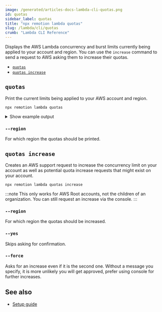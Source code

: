 ```yaml
---
image: /generated/articles-docs-lambda-cli-quotas.png
id: quotas
sidebar_label: quotas
title: "npx remotion lambda quotas"
slug: /lambda/cli/quotas
crumb: "Lambda CLI Reference"
---
```


Displays the AWS Lambda concurrency and burst limits currently being applied to your account and region. You can use the `increase` command to send a request to AWS asking them to increase their quotas.

- [`quotas`](#quotas)
- [`quotas increase`](#quotas-increase)

## `quotas`

Print the current limits being applied to your AWS account and region.

```
npx remotion lambda quotas
```

<details>
<summary>Show example output
</summary>
<pre>
Region = us-east-1

Concurrency limit: 1000 - Increase recommended!
A request to increase it to 5000 is pending:
https://us-east-1.console.aws.amazon.com/support/home#/case/?displayId=9742781451
The maximum amount of Lambda functions which can concurrently execute.
Run `npx remotion lambda quotas increase` to ask AWS to increase your limit.

Burst concurrency: 3000, but only 1000 effective because of concurrency limit
The maximum amount of Lambda functions that can spawn in a short amount of time

</pre>
</details>

### `--region`

For which region the quotas should be printed.

## `quotas increase`

Creates an AWS support request to increase the concurrency limit on your account as well as potential quota increase requests that might exist on your account.

```
npx remotion lambda quotas increase
```

:::note
This only works for AWS Root accounts, not the children of an organization. You can still request an increase via the console.
:::

### `--region`

For which region the quotas should be increased.

### `--yes`

Skips asking for confirmation.

### `--force`

Asks for an increase even if it is the second one. Without a message you specify, it is more unlikely you will get approved, prefer using console for further increases.

## See also

- [Setup guide](/docs/lambda/setup)
